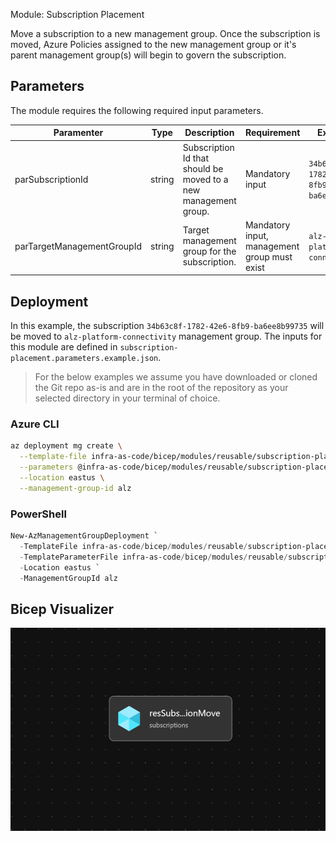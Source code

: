 Module:  Subscription Placement

Move a subscription to a new management group.  Once the subscription is moved, Azure Policies assigned to the new management group or it's parent management group(s) will begin to govern the subscription.

## Parameters

The module requires the following required input parameters.

 Paramenter | Type | Description | Requirement | Example
----------- | ---- | ----------- | ----------- | -------
parSubscriptionId | string | Subscription Id that should be moved to a new management group. | Mandatory input | `34b63c8f-1782-42e6-8fb9-ba6ee8b99735`
parTargetManagementGroupId | string | Target management group for the subscription. | Mandatory input, management group must exist | `alz-platform-connectivity` |

## Deployment

In this example, the subscription `34b63c8f-1782-42e6-8fb9-ba6ee8b99735` will be moved to `alz-platform-connectivity` management group.  The inputs for this module are defined in `subscription-placement.parameters.example.json`.

> For the below examples we assume you have downloaded or cloned the Git repo as-is and are in the root of the repository as your selected directory in your terminal of choice.

### Azure CLI
```bash
az deployment mg create \
  --template-file infra-as-code/bicep/modules/reusable/subscription-placement/subscription-placement.bicep \
  --parameters @infra-as-code/bicep/modules/reusable/subscription-placement/subscription-placement.parameters.example.json \
  --location eastus \
  --management-group-id alz
```

### PowerShell

```powershell
New-AzManagementGroupDeployment `
  -TemplateFile infra-as-code/bicep/modules/reusable/subscription-placement/subscription-placement.bicep `
  -TemplateParameterFile infra-as-code/bicep/modules/reusable/subscription-placement/subscription-placement.parameters.example.json `
  -Location eastus `
  -ManagementGroupId alz
```

## Bicep Visualizer

![Bicep Visualizer](media/bicep-visualizer.png "Bicep Visualizer")
